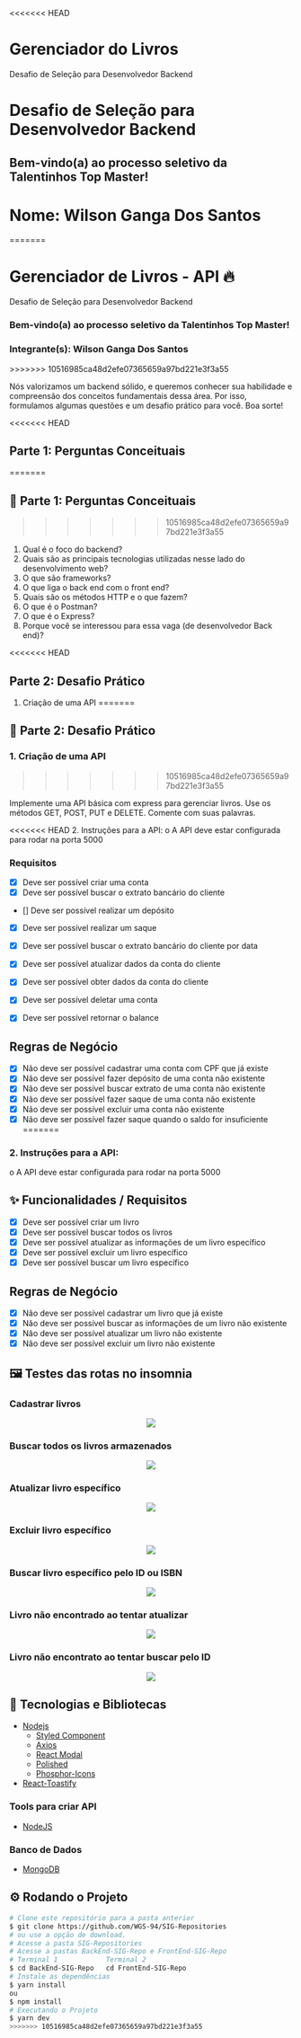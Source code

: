 <<<<<<< HEAD
# Gerenciador do Livros

Desafio de Seleção para Desenvolvedor Backend

# Desafio de Seleção para Desenvolvedor Backend

## Bem-vindo(a) ao processo seletivo da Talentinhos Top Master!

<h1>Nome: Wilson Ganga Dos Santos</h1>
=======
<!-- Title -->
<h1> Gerenciador de Livros - API 🔥 </h1>

Desafio de Seleção para Desenvolvedor Backend

### Bem-vindo(a) ao processo seletivo da Talentinhos Top Master!

<h3>Integrante(s): Wilson Ganga Dos Santos</h3>
>>>>>>> 10516985ca48d2efe07365659a97bd221e3f3a55

<p>
    Nós valorizamos um backend sólido, e queremos conhecer sua habilidade e compreensão dos
    conceitos fundamentais dessa área. Por isso, formulamos algumas questões e um desafio prático
    para você. Boa sorte!
</p>

</hr>

<<<<<<< HEAD
## Parte 1: Perguntas Conceituais
=======
## 🚀 Parte 1: Perguntas Conceituais
>>>>>>> 10516985ca48d2efe07365659a97bd221e3f3a55

1. Qual é o foco do backend?
2. Quais são as principais tecnologias utilizadas nesse lado do desenvolvimento web?
3. O que são frameworks?
4. O que liga o back end com o front end?
5. Quais são os métodos HTTP e o que fazem?
6. O que é o Postman?
7. O que é o Express?
8. Porque você se interessou para essa vaga (de desenvolvedor Back end)?

<<<<<<< HEAD
## Parte 2: Desafio Prático

1. Criação de uma API
=======
## 🚀 Parte 2: Desafio Prático

### 1. Criação de uma API
>>>>>>> 10516985ca48d2efe07365659a97bd221e3f3a55

Implemente uma API básica com express para gerenciar livros. Use os métodos GET, POST, PUT e
DELETE. Comente com suas palavras.

<<<<<<< HEAD
2. Instruções para a API:
o A API deve estar configurada para rodar na porta 5000

### Requisitos

- [x] Deve ser possível criar uma conta
- [x] Deve ser possível buscar o extrato bancário do cliente
- [] Deve ser possível realizar um depósito
- [x] Deve ser possível realizar um saque
- [x] Deve ser possível buscar o extrato bancário do cliente por data
- [x] Deve ser possível atualizar dados da conta do cliente
- [x] Deve ser possível obter dados da conta do cliente
- [x] Deve ser possível deletar uma conta
- [x] Deve ser possível retornar o balance


## Regras de Negócio

- [x] Não deve ser possível cadastrar uma conta com CPF que já existe
- [x] Não deve ser possível fazer depósito de uma conta não existente
- [x] Não deve ser possível buscar extrato de uma conta não existente
- [x] Não deve ser possível fazer saque de uma conta não existente
- [x] Não deve ser possível excluir uma conta não existente
- [x] Não deve ser possível fazer saque quando o saldo for insuficiente
=======
### 2. Instruções para a API:

o A API deve estar configurada para rodar na porta 5000

## ✨ Funcionalidades / Requisitos

- [x] Deve ser possível criar um livro
- [x] Deve ser possível buscar todos os livros
- [x] Deve ser possível atualizar as informações de um livro específico
- [x] Deve ser possível excluir um livro específico
- [x] Deve ser possível buscar um livro específico

## Regras de Negócio

- [x] Não deve ser possível cadastrar um livro que já existe
- [x] Não deve ser possível buscar as informações de um livro não existente
- [x] Não deve ser possível atualizar um livro não existente
- [x] Não deve ser possível excluir um livro não existente

## 🖼️ Testes das rotas no insomnia

### Cadastrar livros

<!-- Logotipo -->
<div align="center">
  <img src="./assets/Cadastrar Livro.png">
</div>

### Buscar todos os livros armazenados

<div align="center">
  <img src="./assets//Buscar todos livros.png">
</div>

### Atualizar livro específico

<div align="center">
    <img src="./assets/Atualizar Livro.png">
</div>

### Excluir livro específico

<div align="center">
    <img src="./assets/Excluir Livro.png">
</div>

### Buscar livro específico pelo ID ou ISBN

<div align="center">
    <img src="./assets/Buscar pelo ID.png">
</div>

### Livro não encontrado ao tentar atualizar

<div align="center">
    <img src="./assets/Not found.png">
</div>

### Livro não encontrato ao tentar buscar pelo ID

<div align="center">
    <img src="./assets/Not found 2.png">
</div>

## 🧰 Tecnologias e Bibliotecas

* [Nodejs](https://pt-br.reactjs.org/tutorial/tutorial.html)
  * [Styled Component](https://www.npmjs.com/package/styled-components)
  * [Axios](https://www.npmjs.com/package/axios)
  * [React Modal](https://www.npmjs.com/package/react-modal)
  * [Polished](https://www.npmjs.com/package/polished)
  * [Phosphor-Icons](https://phosphoricons.com/)
* [React-Toastify](https://www.npmjs.com/package/react-toastify)


### Tools para criar API
 * [NodeJS](https://nodejs.org/en/)

### Banco de Dados
* [MongoDB](https://www.mongodb.com/pt-br)

## ⚙️ Rodando o Projeto
```bash
# Clone este repositório para a pasta anterior
$ git clone https://github.com/WGS-94/SIG-Repositories
# ou use a opção de download.
# Acesse a pasta SIG-Repositories
# Acesse a pastas BackEnd-SIG-Repo e FrontEnd-SIG-Repo
# Terminal 1            Terminal 2
$ cd BackEnd-SIG-Repo   cd FrontEnd-SIG-Repo
# Instale as dependências
$ yarn install
ou
$ npm install
# Executando o Projeto
$ yarn dev 
>>>>>>> 10516985ca48d2efe07365659a97bd221e3f3a55

